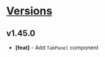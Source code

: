 # [Versions](https://github.com/Tracktor/design-system/releases)

## v1.45.0
- **[feat]** - Add `TabPanel` component
